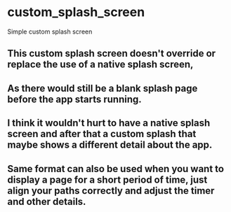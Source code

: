 # custom_splash_screen

Simple custom splash screen

## This custom splash screen doesn't override or replace the use of a native splash screen,
## As there would still be a blank splash page before the app starts running. 

## I think it wouldn't hurt to have a native splash screen and after that a custom splash that maybe shows a different detail about the app.

## Same format can also be used when you want to display a page for a short period of time, just align your paths correctly and adjust the timer and other details.


